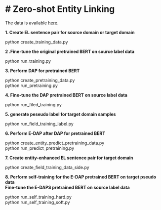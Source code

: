 # # Zero-shot Entity Linking

The data is available [here](https://drive.google.com/file/d/1ZcKZ1is0VEkY9kNfPxIG19qEIqHE5LIO/view?usp=sharing). 


**1. Create EL sentence pair for source domain or target domain** 

python create_training_data.py

**2 .Fine-tune the original pretrained BERT on source label data**

python run_training.py

**3. Perform DAP for pretrained BERT**

python create_pretraining_data.py <br />
python run_pretraining.py

**4. Fine-tune the DAP pretrained BERT on source label data**

python run_filed_training.py

**5.  generate peseudo label for target domain samples**

python run_field_training_label.py

**6. Perform E-DAP after DAP for pretrained BERT**

python create_entity_predict_pretraining_data.py <br />
python run_predict_pretraining.py

**7. Create entity-enhanced EL sentence pair for target domain**

python create_field_training_data_side.py

**8. Perform self-training for the E-DAP pretrained BERT on target pseudo data <br />
     Fine-tune the E-DAPS pretrained BERT on source label data**

python run_self_training_hard.py  <br />
python run_self_training_soft.py









